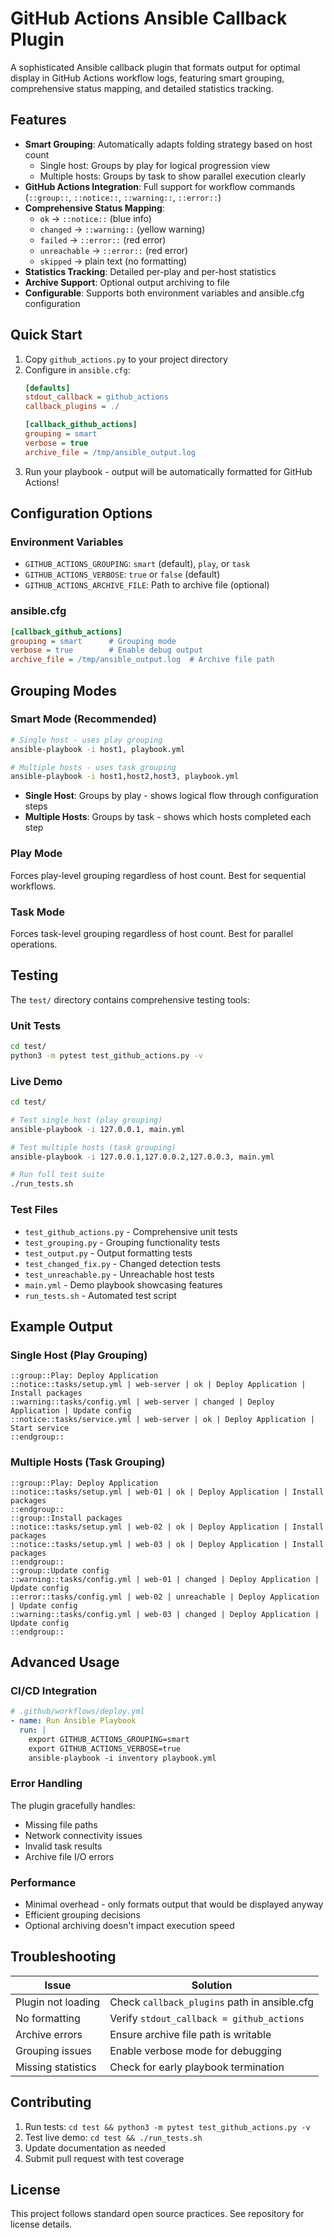 # GitHub Actions Ansible Callback Plugin

A sophisticated Ansible callback plugin that formats output for optimal display in GitHub Actions workflow logs, featuring smart grouping, comprehensive status mapping, and detailed statistics tracking.

## Features

- **Smart Grouping**: Automatically adapts folding strategy based on host count
  - Single host: Groups by play for logical progression view
  - Multiple hosts: Groups by task to show parallel execution clearly
- **GitHub Actions Integration**: Full support for workflow commands (`::group::`, `::notice::`, `::warning::`, `::error::`)
- **Comprehensive Status Mapping**: 
  - `ok` → `::notice::` (blue info)
  - `changed` → `::warning::` (yellow warning)  
  - `failed` → `::error::` (red error)
  - `unreachable` → `::error::` (red error)
  - `skipped` → plain text (no formatting)
- **Statistics Tracking**: Detailed per-play and per-host statistics
- **Archive Support**: Optional output archiving to file
- **Configurable**: Supports both environment variables and ansible.cfg configuration

## Quick Start

1. Copy `github_actions.py` to your project directory
2. Configure in `ansible.cfg`:
   ```ini
   [defaults]
   stdout_callback = github_actions
   callback_plugins = ./

   [callback_github_actions]  
   grouping = smart
   verbose = true
   archive_file = /tmp/ansible_output.log
   ```
3. Run your playbook - output will be automatically formatted for GitHub Actions!

## Configuration Options

### Environment Variables
- `GITHUB_ACTIONS_GROUPING`: `smart` (default), `play`, or `task`
- `GITHUB_ACTIONS_VERBOSE`: `true` or `false` (default)
- `GITHUB_ACTIONS_ARCHIVE_FILE`: Path to archive file (optional)

### ansible.cfg
```ini
[callback_github_actions]
grouping = smart      # Grouping mode
verbose = true        # Enable debug output
archive_file = /tmp/ansible_output.log  # Archive file path
```

## Grouping Modes

### Smart Mode (Recommended)
```bash
# Single host - uses play grouping
ansible-playbook -i host1, playbook.yml

# Multiple hosts - uses task grouping  
ansible-playbook -i host1,host2,host3, playbook.yml
```

- **Single Host**: Groups by play - shows logical flow through configuration steps
- **Multiple Hosts**: Groups by task - shows which hosts completed each step

### Play Mode
Forces play-level grouping regardless of host count. Best for sequential workflows.

### Task Mode  
Forces task-level grouping regardless of host count. Best for parallel operations.

## Testing

The `test/` directory contains comprehensive testing tools:

### Unit Tests
```bash
cd test/
python3 -m pytest test_github_actions.py -v
```

### Live Demo
```bash
cd test/

# Test single host (play grouping)
ansible-playbook -i 127.0.0.1, main.yml

# Test multiple hosts (task grouping)  
ansible-playbook -i 127.0.0.1,127.0.0.2,127.0.0.3, main.yml

# Run full test suite
./run_tests.sh
```

### Test Files
- `test_github_actions.py` - Comprehensive unit tests
- `test_grouping.py` - Grouping functionality tests  
- `test_output.py` - Output formatting tests
- `test_changed_fix.py` - Changed detection tests
- `test_unreachable.py` - Unreachable host tests
- `main.yml` - Demo playbook showcasing features
- `run_tests.sh` - Automated test script

## Example Output

### Single Host (Play Grouping)
```
::group::Play: Deploy Application
::notice::tasks/setup.yml | web-server | ok | Deploy Application | Install packages
::warning::tasks/config.yml | web-server | changed | Deploy Application | Update config
::notice::tasks/service.yml | web-server | ok | Deploy Application | Start service
::endgroup::
```

### Multiple Hosts (Task Grouping)
```
::group::Play: Deploy Application  
::notice::tasks/setup.yml | web-01 | ok | Deploy Application | Install packages
::endgroup::
::group::Install packages
::notice::tasks/setup.yml | web-02 | ok | Deploy Application | Install packages
::notice::tasks/setup.yml | web-03 | ok | Deploy Application | Install packages
::endgroup::
::group::Update config
::warning::tasks/config.yml | web-01 | changed | Deploy Application | Update config
::error::tasks/config.yml | web-02 | unreachable | Deploy Application | Update config
::warning::tasks/config.yml | web-03 | changed | Deploy Application | Update config
::endgroup::
```

## Advanced Usage

### CI/CD Integration
```yaml
# .github/workflows/deploy.yml
- name: Run Ansible Playbook
  run: |
    export GITHUB_ACTIONS_GROUPING=smart
    export GITHUB_ACTIONS_VERBOSE=true
    ansible-playbook -i inventory playbook.yml
```

### Error Handling
The plugin gracefully handles:
- Missing file paths
- Network connectivity issues  
- Invalid task results
- Archive file I/O errors

### Performance
- Minimal overhead - only formats output that would be displayed anyway
- Efficient grouping decisions
- Optional archiving doesn't impact execution speed

## Troubleshooting

| Issue | Solution |
|-------|----------|
| Plugin not loading | Check `callback_plugins` path in ansible.cfg |
| No formatting | Verify `stdout_callback = github_actions` |
| Archive errors | Ensure archive file path is writable |
| Grouping issues | Enable verbose mode for debugging |
| Missing statistics | Check for early playbook termination |

## Contributing

1. Run tests: `cd test && python3 -m pytest test_github_actions.py -v`
2. Test live demo: `cd test && ./run_tests.sh` 
3. Update documentation as needed
4. Submit pull request with test coverage

## License

This project follows standard open source practices. See repository for license details.

